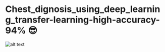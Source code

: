 # Chest_dignosis_using_deep_learning_transfer-learning-high-accuracy-94% 😎

![alt text](https://healthcare-in-europe.com/media/story_section_text/34667/image-01-figure-5_hires.jpg)
